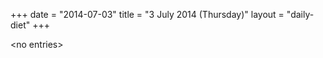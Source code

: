+++
date = "2014-07-03"
title = "3 July 2014 (Thursday)"
layout = "daily-diet"
+++


\<no entries\>

